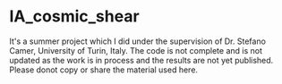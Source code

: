 # IA_cosmic_shear
It's a summer project which I did under the supervision of Dr. Stefano Camer, University of Turin, Italy.
The code is not complete and is not updated as the work is in process and the results are not yet published. Please donot copy or share the material used here.
